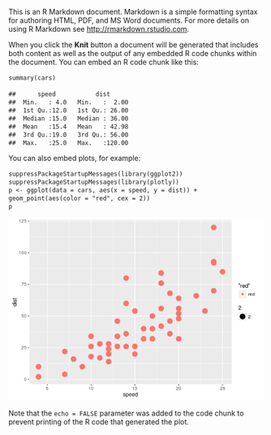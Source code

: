 This is an R Markdown document. Markdown is a simple formatting syntax
for authoring HTML, PDF, and MS Word documents. For more details on
using R Markdown see <http://rmarkdown.rstudio.com>.

When you click the **Knit** button a document will be generated that
includes both content as well as the output of any embedded R code
chunks within the document. You can embed an R code chunk like this:

    summary(cars)

    ##      speed           dist       
    ##  Min.   : 4.0   Min.   :  2.00  
    ##  1st Qu.:12.0   1st Qu.: 26.00  
    ##  Median :15.0   Median : 36.00  
    ##  Mean   :15.4   Mean   : 42.98  
    ##  3rd Qu.:19.0   3rd Qu.: 56.00  
    ##  Max.   :25.0   Max.   :120.00

You can also embed plots, for example:

    suppressPackageStartupMessages(library(ggplot2))
    suppressPackageStartupMessages(library(plotly))
    p <- ggplot(data = cars, aes(x = speed, y = dist)) + geom_point(aes(color = "red", cex = 2))
    p

![](ReadMe_files/figure-markdown_strict/unnamed-chunk-2-1.png)

Note that the `echo = FALSE` parameter was added to the code chunk to
prevent printing of the R code that generated the plot.
